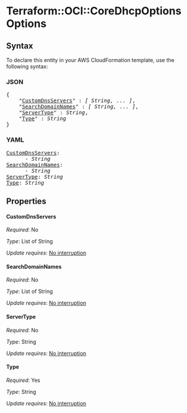 # Terraform::OCI::CoreDhcpOptions Options

## Syntax

To declare this entity in your AWS CloudFormation template, use the following syntax:

### JSON

<pre>
{
    "<a href="#customdnsservers" title="CustomDnsServers">CustomDnsServers</a>" : <i>[ String, ... ]</i>,
    "<a href="#searchdomainnames" title="SearchDomainNames">SearchDomainNames</a>" : <i>[ String, ... ]</i>,
    "<a href="#servertype" title="ServerType">ServerType</a>" : <i>String</i>,
    "<a href="#type" title="Type">Type</a>" : <i>String</i>
}
</pre>

### YAML

<pre>
<a href="#customdnsservers" title="CustomDnsServers">CustomDnsServers</a>: <i>
      - String</i>
<a href="#searchdomainnames" title="SearchDomainNames">SearchDomainNames</a>: <i>
      - String</i>
<a href="#servertype" title="ServerType">ServerType</a>: <i>String</i>
<a href="#type" title="Type">Type</a>: <i>String</i>
</pre>

## Properties

#### CustomDnsServers

_Required_: No

_Type_: List of String

_Update requires_: [No interruption](https://docs.aws.amazon.com/AWSCloudFormation/latest/UserGuide/using-cfn-updating-stacks-update-behaviors.html#update-no-interrupt)

#### SearchDomainNames

_Required_: No

_Type_: List of String

_Update requires_: [No interruption](https://docs.aws.amazon.com/AWSCloudFormation/latest/UserGuide/using-cfn-updating-stacks-update-behaviors.html#update-no-interrupt)

#### ServerType

_Required_: No

_Type_: String

_Update requires_: [No interruption](https://docs.aws.amazon.com/AWSCloudFormation/latest/UserGuide/using-cfn-updating-stacks-update-behaviors.html#update-no-interrupt)

#### Type

_Required_: Yes

_Type_: String

_Update requires_: [No interruption](https://docs.aws.amazon.com/AWSCloudFormation/latest/UserGuide/using-cfn-updating-stacks-update-behaviors.html#update-no-interrupt)

